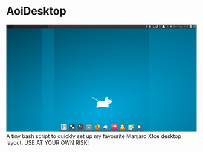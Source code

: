 # AoiDesktop
![Aoi Desktop Screenshot](Screenshots/Screenshot_2021-06-14_03-35-37.png "Aoi Desktop Screenshot")
A tiny bash script to quickly set up my favourite Manjaro Xfce desktop layout. USE AT YOUR OWN RISK!
